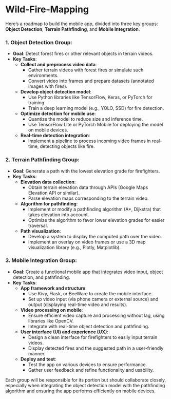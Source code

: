 ﻿# Wild-Fire-Mapping
Here’s a roadmap to build the mobile app, divided into three key groups: **Object Detection**, **Terrain Pathfinding**, and **Mobile Integration**.

### 1. **Object Detection Group**:
   - **Goal**: Detect forest fires or other relevant objects in terrain videos.
   - **Key Tasks**:
     - **Collect and preprocess video data**:
       - Gather terrain videos with forest fires or simulate such environments.
       - Convert video into frames and prepare datasets (annotated images with fires).
     - **Develop object detection model**:
       - Use Python libraries like TensorFlow, Keras, or PyTorch for training.
       - Train a deep learning model (e.g., YOLO, SSD) for fire detection.
     - **Optimize detection for mobile use**:
       - Quantize the model to reduce size and inference time.
       - Use TensorFlow Lite or PyTorch Mobile for deploying the model on mobile devices.
     - **Real-time detection integration**:
       - Implement a pipeline to process incoming video frames in real-time, detecting objects like fire.

### 2. **Terrain Pathfinding Group**:
   - **Goal**: Generate a path with the lowest elevation grade for firefighters.
   - **Key Tasks**:
     - **Elevation data collection**:
       - Obtain terrain elevation data through APIs (Google Maps Elevation API or similar).
       - Parse elevation maps corresponding to the terrain video.
     - **Algorithm for pathfinding**:
       - Implement or modify a pathfinding algorithm (A*, Dijkstra) that takes elevation into account.
       - Optimize the algorithm to favor lower elevation grades for easier traversal.
     - **Path visualization**:
       - Develop a system to display the computed path over the video.
       - Implement an overlay on video frames or use a 3D map visualization library (e.g., Plotly, Matplotlib).

### 3. **Mobile Integration Group**:
   - **Goal**: Create a functional mobile app that integrates video input, object detection, and pathfinding.
   - **Key Tasks**:
     - **App framework and structure**:
       - Use Kivy, Flask, or BeeWare to create the mobile interface.
       - Set up video input (via phone camera or external source) and output (displaying real-time video and results).
     - **Video processing on mobile**:
       - Ensure efficient video capture and processing without lag, using libraries like OpenCV.
       - Integrate with real-time object detection and pathfinding.
     - **User interface (UI) and experience (UX)**:
       - Design a clean interface for firefighters to easily input terrain videos.
       - Display detected fires and the suggested path in a user-friendly manner.
     - **Deploy and test**:
       - Test the app on various devices to ensure performance.
       - Gather user feedback and refine functionality and usability.

Each group will be responsible for its portion but should collaborate closely, especially when integrating the object detection model with the pathfinding algorithm and ensuring the app performs efficiently on mobile devices.
